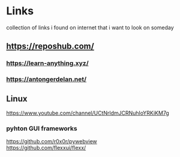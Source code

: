 # Links
collection of links i found on internet that i want to look on someday


## https://reposhub.com/


### https://learn-anything.xyz/ <br>
### https://antongerdelan.net/    <br>


## Linux
https://www.youtube.com/channel/UCtNrldmJCRNuhIoYRKiKM7g <br>



### pyhton GUI frameworks
https://github.com/r0x0r/pywebview <br>
https://github.com/flexxui/flexx/ <br>
